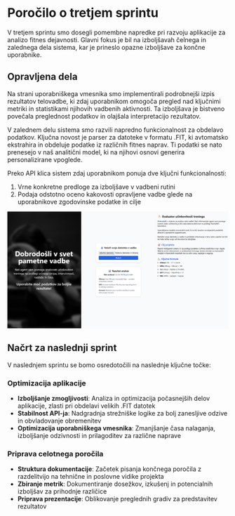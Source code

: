 # Poročilo o tretjem sprintu  

V tretjem sprintu smo dosegli pomembne napredke pri razvoju aplikacije za analizo fitnes dejavnosti. Glavni fokus je bil na izboljšavah čelnega in zalednega dela sistema, kar je prineslo opazne izboljšave za končne uporabnike.  

## Opravljena dela  

Na strani uporabniškega vmesnika smo implementirali podrobnejši izpis rezultatov telovadbe, ki zdaj uporabnikom omogoča pregled nad ključnimi metriki in statistikami njihovih vadbenih aktivnosti. Ta izboljšava je bistveno povečala preglednost podatkov in olajšala interpretacijo rezultatov.  

V zalednem delu sistema smo razvili napredno funkcionalnost za obdelavo podatkov. Ključna novost je parser za datoteke v formatu .FIT, ki avtomatsko ekstrahira in obdeluje podatke iz različnih fitnes naprav. Ti podatki se nato prenesejo v naš analitični model, ki na njihovi osnovi generira personalizirane vpoglede.  

Preko API klica sistem zdaj uporabnikom ponuja dve ključni funkcionalnosti:  
1. Vrne konkretne predloge za izboljšave v vadbeni rutini  
2. Podaja odstotno oceno kakovosti opravljene vadbe glede na uporabnikove zgodovinske podatke in cilje

![image](stran.png)

## Načrt za naslednji sprint  

V naslednjem sprintu se bomo osredotočili na naslednje ključne točke:  

### Optimizacija aplikacije  
- **Izboljšanje zmogljivosti**: Analiza in optimizacija počasnejših delov aplikacije, zlasti pri obdelavi velikih .FIT datotek  
- **Stabilnost API-ja**: Nadgradnja strežniške logike za bolj zanesljive odzive in obvladovanje obremenitev  
- **Optimizacija uporabniškega vmesnika**: Zmanjšanje časa nalaganja, izboljšanje odzivnosti in prilagoditev za različne naprave  

### Priprava celotnega poročila  
- **Struktura dokumentacije**: Začetek pisanja končnega poročila z razdelitvijo na tehnične in poslovne vidike projekta  
- **Zbiranje metrik**: Dokumentiranje dosežkov, izkušenj in potencialnih izboljšav za prihodnje različice  
- **Priprava prezentacije**: Oblikovanje preglednih gradiv za predstavitev rezultatov
